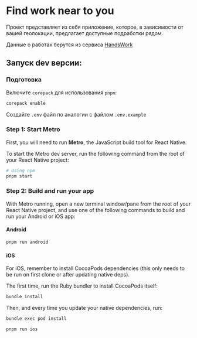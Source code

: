 # Find work near to you

Проект представляет из себя приложение, которое, в зависимости от вашей геолокации, предлагает доступные подработки рядом.

Данные о работах берутся из сервиса [HandsWork](https://smz.handswork.pro/)

## Запуск dev версии:

### Подготовка

Включите `corepack` для использования `pnpm`:

```sh
corepack enable
```

Создайте `.env` файл по аналогии с файлом `.env.example`

### Step 1: Start Metro

First, you will need to run **Metro**, the JavaScript build tool for React Native.

To start the Metro dev server, run the following command from the root of your React Native project:

```sh
# Using npm
pnpm start
```

### Step 2: Build and run your app

With Metro running, open a new terminal window/pane from the root of your React Native project, and use one of the following commands to build and run your Android or iOS app:

#### Android

```sh
pnpm run android
```

#### iOS

For iOS, remember to install CocoaPods dependencies (this only needs to be run on first clone or after updating native deps).

The first time, run the Ruby bundler to install CocoaPods itself:

```sh
bundle install
```

Then, and every time you update your native dependencies, run:

```sh
bundle exec pod install
```

```sh
pnpm run ios
```
